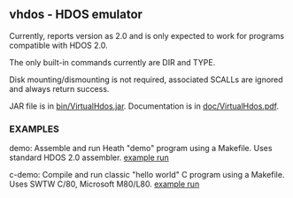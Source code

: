 ## vhdos - HDOS emulator

Currently, reports version as 2.0 and is only expected to work for
programs compatible with HDOS 2.0.

The only built-in commands currently are DIR and TYPE.

Disk mounting/dismounting is not required, associated SCALLs are
ignored and always return success.

JAR file is in [bin/VirtualHdos.jar](../bin/VirtualHdos.jar).
Documentation is in [doc/VirtualHdos.pdf](../doc/VirtualHdos.pdf).

### EXAMPLES

demo: Assemble and run Heath "demo" program using a Makefile.
      Uses standard HDOS 2.0 assembler.
      [example run](demo/demo-log.txt)

c-demo: Compile and run classic "hello world" C program using a Makefile.
        Uses SWTW C/80, Microsoft M80/L80.
        [example run](c-demo/hello-log.txt)
